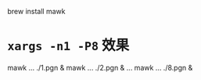 brew install mawk

# `xargs -n1 -P8` 效果

mawk ... ./1.pgn &
mawk ... ./2.pgn &
...
mawk ... ./8.pgn &
